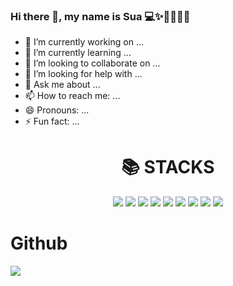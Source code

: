 ### Hi there 👋, my name is Sua 💻✨✋🏻💙💜

<!--
**yppeu/yppeu** is a ✨ _special_ ✨ repository because its `README.md` (this file) appears on your GitHub profile.

Here are some ideas to get you started:
-->

- 🔭 I’m currently working on ...
- 🌱 I’m currently learning ...
- 👯 I’m looking to collaborate on ...
- 🤔 I’m looking for help with ...
- 💬 Ask me about ...
- 📫 How to reach me: ...
- 😄 Pronouns: ...
- ⚡ Fun fact: ...

<div align=center><h1>📚 STACKS</h1></div>
<div align=center> 
  <img src="https://img.shields.io/badge/html5-e23f26?style=for-the-badge&logo=html5&logoColor=white">
  <img src="https://img.shields.io/badge/css3-1572b6?style=for-the-badge&logo=css3&logoColor=white">
  <img src="https://img.shields.io/badge/tailwind-7952B3?style=for-the-badge&logo=tailwind-css&logoColor=white">
  <img src="https://img.shields.io/badge/javascript-F7DF1E?style=for-the-badge&logo=javascript&logoColor=black">
  <img src="https://img.shields.io/badge/jquery-0769AD?style=for-the-badge&logo=jquery&logoColor=white">
  <img src="https://img.shields.io/badge/react-0769AD?style=for-the-badge&logo=react&logoColor=white">
  <img src="https://img.shields.io/badge/mysql-4479A1?style=for-the-badge&logo=mysql&logoColor=white">
  <img src="https://img.shields.io/badge/github-181717?style=for-the-badge&logo=github&logoColor=white">
  <img src="https://img.shields.io/badge/figma-f24e1e?style=for-the-badge&logo=figma&logoColor=white">
</div>

# Github
<a href="https://github.com/yppeu"><img src="https://hits.seeyoufarm.com/api/count/incr/badge.svg?url=https%3A%2F%2Fgithub.com%2Fseondal&count_bg=%23000000&title_bg=%23000000&icon=github.svg&icon_color=%23E7E7E7&title=GitHub&edge_flat=false)"/></a>
